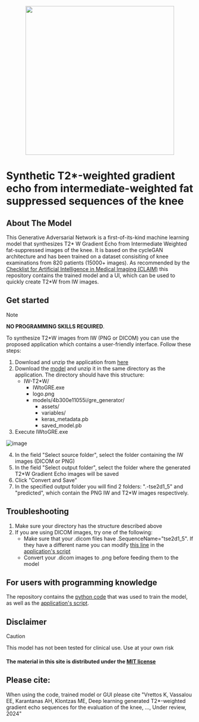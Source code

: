 <p align="center">
    <img width="400" src="https://github.com/user-attachments/assets/1d0d21f4-d0e5-464f-bb5d-17dbf068bfa5">
</p>

# Synthetic T2*-weighted gradient echo from intermediate-weighted fat suppressed sequences of the knee 

## About The Model
This Generative Adversarial Network is a first-of-its-kind machine learning model that synthesizes T2* W Gradient Echo from Intermediate Weighted fat-suppressed images of the knee. It is based on the cycleGAN architecture and has been trained on a dataset consisiting of knee examinations from 820 patients (15000+ images). As recommended by the [Checklist for Artificial Intelligence in Medical Imaging (CLAIM)](https://pubs.rsna.org/page/ai/claim) this repository contains the trained model and a UI, which can be used to quickly create T2*W from IW images.

## Get started 
> [!NOTE]
> **NO PROGRAMMING SKILLS REQUIRED**.

To synthesize T2*W images from IW (PNG or DICOM) you can use the proposed application which contains a user-friendly interface. Follow these steps:
1. Download and unzip the application from [here]([https://1drv.ms/u/s!Aq0pDI40ERYOaz3joa6DRpdu8LE?e=DAgPBK](https://www.dropbox.com/scl/fo/1w580c9vc95a0gjueb075/AGWecQ02kEJ4c6huiWEZ75I?rlkey=jy0ucugphk2wtp7kxcj1ey6jy&st=jdi9aypx&dl=0))
2. Download the [model](/models) and unzip it in the same directory as the application. The directory should have this structure:
   - IW-T2*W/
     - IWtoGRE.exe
     - logo.png
     - models/4b300e11055i/gre_generator/
       - assets/
       - variables/
       - keras_metadata.pb
       - saved_model.pb 
3. Execute IWtoGRE.exe

![image](https://github.com/user-attachments/assets/eb2fef8f-ecc3-4854-9f4e-d1e147c18da1)

4. In the field "Select source folder", select the folder containing the IW images (DICOM or PNG)
5. In the field "Select output folder", select the folder where the generated T2*W Gradient Echo images will be saved
6. Click "Convert and Save"
7. In the specified output folder you will find 2 folders: ".-tse2d1_5" and "predicted", which contain the PNG IW and T2*W images respectively.

## Troubleshooting
1. Make sure your directory has the structure described above
2. If you are using DICOM images, try one of the following:
   - Make sure that your .dicom files have .SequenceName="tse2d1_5". If they have a different name you can modify [this line](https://github.com/konstvr/IWtoGRE-cycleGAN/blob/f57dab8c398e17828958e4318edb9278778f92e1/iw2gre.py#L185) in the [application's script](iw2gre.py)
   - Convert your .dicom images to .png before feeding them to the model

## For users with programming knowledge
The repository contains the [python code](iw2gre-train.ipynb) that was used to train the model, as well as the [application's script](iw2gre.py). 

## Disclaimer
>[!CAUTION] 
>This model has not been tested for clinical use. Use at your own risk
#### The material in this site is distributed under the [MIT license](https://opensource.org/license/mit)

## Please cite:
When using the code, trained model or GUI please cite "Vrettos K, Vassalou EE, Karantanas AH, Klontzas ME, Deep learning generated T2*-weighted gradient echo sequences for the evaluation of the knee, ..., Under review, 2024"
